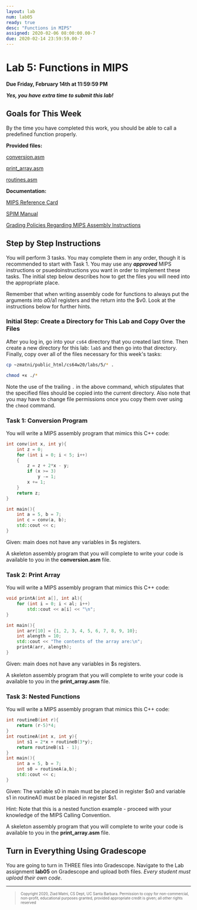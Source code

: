 ```yaml
---
layout: lab
num: lab05
ready: true
desc: "Functions in MIPS"
assigned: 2020-02-06 08:00:00.00-7
due: 2020-02-14 23:59:59.00-7
---
```


# Lab 5: Functions in MIPS

**Due Friday, February 14th at 11:59:59 PM**

***Yes, you have extra time to submit this lab!***

## Goals for This Week

By the time you have completed this work, you should be able to call a predefined function properly.

**Provided files:**

[conversion.asm](/w20/lab/lab05/conversion.asm)

[print_array.asm](/w20/lab/lab05/print_array.asm)

[routines.asm](/w20/lab/lab05/routines.asm)

**Documentation:**

[MIPS Reference Card](/w20/lab/documentation/MIPS_reference_card.pdf)

[SPIM Manual](/w20/lab/documentation/spim.pdf) 

[Grading Policies Regarding MIPS Assembly Instructions](/w20/lab/documentation/mips_instruction_policy.html)


## Step by Step Instructions

You will perform 3 tasks. You may complete them in any order, though it is recommended to start with Task 1.
You may use any ***approved*** MIPS instructions or psuedoinstructions you want in order to implement these tasks.
The initial step below describes how to get the files you will need into the appropriate place.

Remember that when writing assembly code for functions to always put the arguments into $a0/$a1 registers and the return into the $v0. Look at the instructions below for further hints.


### Initial Step: Create a Directory for This Lab and Copy Over the Files

After you log in, go into your <code>cs64</code> directory that you created last time. Then create a new directory for this lab: <code>lab5</code> and then go into that directory. Finally, copy over all of the files necessary for this week's tasks:

```bash
cp ~zmatni/public_html/cs64w20/labs/5/* .

chmod +x ./*
```

Note the use of the trailing <code>.</code> in the above command, which stipulates that the specified files should be copied into the current directory. Also note that you may have to change file permissions once you copy them over using the <code>chmod</code> command.

### Task 1: Conversion Program

You will write a MIPS assembly program that mimics this C++ code:

```cpp
int conv(int x, int y){
    int z = 0;
    for (int i = 0; i < 5; i++)
    {
        z = z + 2*x - y;
        if (x >= 3)
            y -= 1;
        x += 1;
    }
    return z;
}

int main(){
    int a = 5, b = 7;
    int c = conv(a, b);
    std::cout << c;
}
```

Given: main does not have any variables in $s registers.

A skeleton assembly program that you will complete to write your code is available to you in the **conversion.asm** file.

### Task 2: Print Array

You will write a MIPS assembly program that mimics this C++ code:

```cpp
void printA(int a[], int al){
    for (int i = 0; i < al; i++)
        std::cout << a[i] << "\n";
}

int main(){
    int arr[10] = {1, 2, 3, 4, 5, 6, 7, 8, 9, 10};
    int alength = 10;
    std::cout << "The contents of the array are:\n";
    printA(arr, alength);
}
```

Given: main does not have any variables in $s registers.

A skeleton assembly program that you will complete to write your code is available to you in the **print_array.asm** file.

### Task 3: Nested Functions

You will write a MIPS assembly program that mimics this C++ code:

```cpp
int routineB(int r){
    return (r-5)*4;
}
int routineA(int x, int y){
    int s1 = 2*x + routineB(3*y);
    return routineB(s1 - 1);
}
int main(){
    int a = 5, b = 7;
    int s0 = routineA(a,b);
    std::cout << c;
}
```

Given: The variable s0 in main must be placed in register $s0 and variable s1 in routineA() must be placed in register $s1.

Hint: Note that this is a nested function example - proceed with your knowledge of the MIPS Calling Convention.

A skeleton assembly program that you will complete to write your code is available to you in the **print_array.asm** file.

## Turn in Everything Using Gradescope
You are going to turn in THREE files into Gradescope.
Navigate to the Lab assignment **lab05** on Gradescope and upload both files. *Every student must upload their own code*.

<hr>
<blockquote><font size="1">
Copyright 2020, Ziad Matni, CS Dept, UC Santa Barbara. Permission to copy for non-commercial, non-profit, educational purposes granted, provided appropriate credit is given;  all other rights reserved

